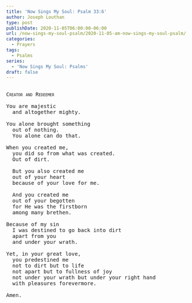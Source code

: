 ```yaml
---
title: 'Now Sings My Soul: Psalm 33:6'
author: Joseph Louthan
type: post
publishDate: 2020-11-05T06:00:00-06:00
url: /now-sings-my-soul-psalm/2020-11-05-am-now-sings-my-soul-psalm/
categories:
  - Prayers
tags:
  - Psalms
series:
  - 'Now Sings My Soul: Psalms'
draft: false
---
```

<pre>
<div style="font-variant: small-caps;">
Creator and Redeemer
</div>
You are majestic
  and altogether mighty.

You alone brought something
  out of nothing.
  You alone can do that.

When you created me,
  you did so from what was created.
  Out of dirt.

  But you also created me
  out of your heart
  because of your love for me.

  And you created me
  out of your begotten
  for He was the firstborn
  among many brethen.

Because of my sin
  I was destined to go back into dirt
  apart from you
  and under your wrath.

Yet, in your great love,
  you predestined me
  not to dirt but to life
  not apart but to fullness of joy
  not under your wrath but under your right hand
  with pleasures forevermore.

Amen.
</pre>
